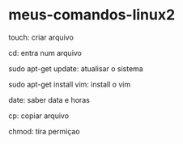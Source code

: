 # meus-comandos-linux2

touch: criar arquivo

cd: entra num arquivo

sudo apt-get update: atualisar o sistema

sudo apt-get install vim: install o vim

date: saber data e horas

cp: copiar arquivo

chmod: tira permiçao


